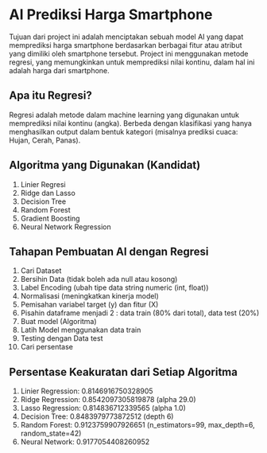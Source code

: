 # AI Prediksi Harga Smartphone
Tujuan dari project ini adalah menciptakan sebuah model AI yang dapat memprediksi harga smartphone berdasarkan berbagai fitur atau atribut yang dimiliki oleh smartphone tersebut. Project ini menggunakan metode regresi, yang memungkinkan untuk memprediksi nilai kontinu, dalam hal ini adalah harga dari smartphone.

## Apa itu Regresi?
Regresi adalah metode dalam machine learning yang digunakan untuk memprediksi nilai kontinu (angka). Berbeda dengan klasifikasi yang hanya menghasilkan output dalam bentuk kategori (misalnya prediksi cuaca: Hujan, Cerah, Panas).

## Algoritma yang Digunakan (Kandidat)
1. Linier Regresi
2. Ridge dan Lasso
3. Decision Tree
4. Random Forest
5. Gradient Boosting
6. Neural Network Regression

## Tahapan Pembuatan AI dengan Regresi
1. Cari Dataset
2. Bersihin Data (tidak boleh ada null atau kosong)
3. Label Encoding (ubah tipe data string numeric (int, float))
4. Normalisasi (meningkatkan kinerja model)
5. Pemisahan variabel target (y) dan fitur (X)
6. Pisahin dataframe menjadi 2 : data train (80% dari total), data test (20%)
7. Buat model (Algoritma)
8. Latih Model menggunakan data train
9. Testing dengan Data test
10. Cari persentase

## Persentase Keakuratan dari Setiap Algoritma
1. Linier Regression: 0.8146916750328905
2. Ridge Regression: 0.8542097305819878 (alpha 29.0)
3. Lasso Regression: 0.814836712339565 (alpha 1.0)
4. Decision Tree: 0.8483979773872512 (depth 6)
5. Random Forest: 0.9123759907926651 (n_estimators=99, max_depth=6, random_state=42)
6. Neural Network: 0.9177054408260952